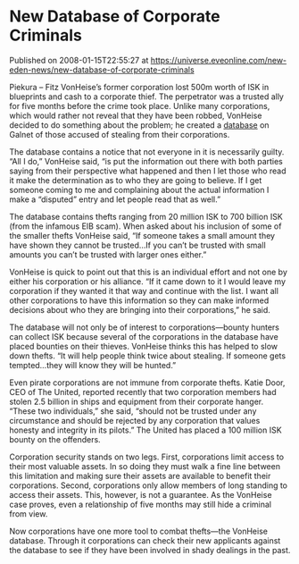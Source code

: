 # New Database of Corporate Criminals
Published on 2008-01-15T22:55:27 at https://universe.eveonline.com/new-eden-news/new-database-of-corporate-criminals

Piekura – Fitz VonHeise’s former corporation lost 500m worth of ISK in blueprints and cash to a corporate thief. The perpetrator was a trusted ally for five months before the crime took place. Unlike many corporations, which would rather not reveal that they have been robbed, VonHeise decided to do something about the problem; he created a [database](http://myeve.eve-online.com/ingameboard.asp?a=topic&threadID=603530) on Galnet of those accused of stealing from their corporations. 

The database contains a notice that not everyone in it is necessarily guilty. “All I do,” VonHeise said, “is put the information out there with both parties saying from their perspective what happened and then I let those who read it make the determination as to who they are going to believe. If I get someone coming to me and complaining about the actual information I make a “disputed” entry and let people read that as well.” 

The database contains thefts ranging from 20 million ISK to 700 billion ISK (from the infamous EIB scam). When asked about his inclusion of some of the smaller thefts VonHeise said, “If someone takes a small amount they have shown they cannot be trusted…If you can’t be trusted with small amounts you can’t be trusted with larger ones either.” 

VonHeise is quick to point out that this is an individual effort and not one by either his corporation or his alliance. “If it came down to it I would leave my corporation if they wanted it that way and continue with the list. I want all other corporations to have this information so they can make informed decisions about who they are bringing into their corporations,” he said. 

The database will not only be of interest to corporations—bounty hunters can collect ISK because several of the corporations in the database have placed bounties on their thieves. VonHeise thinks this has helped to slow down thefts. “It will help people think twice about stealing. If someone gets tempted…they will know they will be hunted.” 

Even pirate corporations are not immune from corporate thefts. Katie Door, CEO of The United, reported recently that two corporation members had stolen 2.5 billion in ships and equipment from their corporate hanger. “These two individuals,” she said, “should not be trusted under any circumstance and should be rejected by any corporation that values honesty and integrity in its pilots.” The United has placed a 100 million ISK bounty on the offenders. 

Corporation security stands on two legs. First, corporations limit access to their most valuable assets. In so doing they must walk a fine line between this limitation and making sure their assets are available to benefit their corporations. Second, corporations only allow members of long standing to access their assets. This, however, is not a guarantee. As the VonHeise case proves, even a relationship of five months may still hide a criminal from view. 

Now corporations have one more tool to combat thefts—the VonHeise database. Through it corporations can check their new applicants against the database to see if they have been involved in shady dealings in the past.
